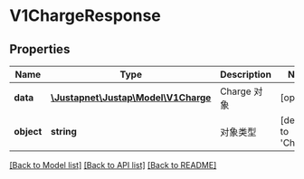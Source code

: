 # V1ChargeResponse

## Properties
Name | Type | Description | Notes
------------ | ------------- | ------------- | -------------
**data** | [**\Justapnet\Justap\Model\V1Charge**](V1Charge.md) | Charge 对象 | [optional] 
**object** | **string** | 对象类型 | [default to 'Charge']

[[Back to Model list]](../README.md#documentation-for-models) [[Back to API list]](../README.md#documentation-for-api-endpoints) [[Back to README]](../README.md)


